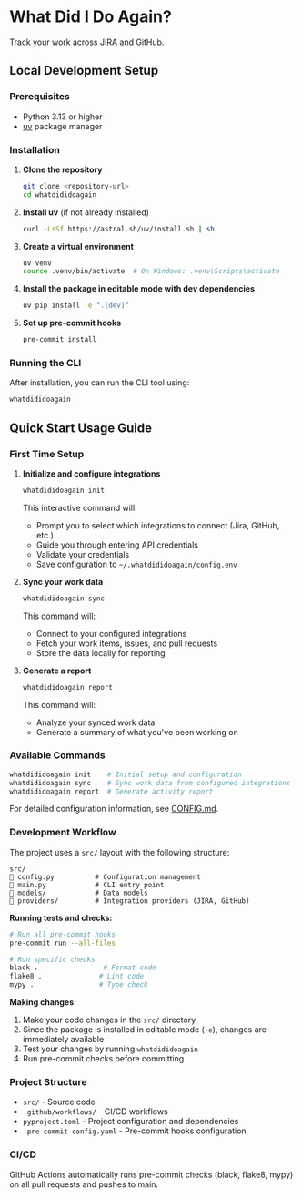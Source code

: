 # What Did I Do Again?

Track your work across JIRA and GitHub.

## Local Development Setup

### Prerequisites

- Python 3.13 or higher
- [uv](https://github.com/astral-sh/uv) package manager

### Installation

1. **Clone the repository**
   ```bash
   git clone <repository-url>
   cd whatdididoagain
   ```

2. **Install uv** (if not already installed)
   ```bash
   curl -LsSf https://astral.sh/uv/install.sh | sh
   ```

3. **Create a virtual environment**
   ```bash
   uv venv
   source .venv/bin/activate  # On Windows: .venv\Scripts\activate
   ```

4. **Install the package in editable mode with dev dependencies**
   ```bash
   uv pip install -e ".[dev]"
   ```

5. **Set up pre-commit hooks**
   ```bash
   pre-commit install
   ```

### Running the CLI

After installation, you can run the CLI tool using:

```bash
whatdididoagain
```

## Quick Start Usage Guide

### First Time Setup

1. **Initialize and configure integrations**
   ```bash
   whatdididoagain init
   ```
   This interactive command will:
   - Prompt you to select which integrations to connect (Jira, GitHub, etc.)
   - Guide you through entering API credentials
   - Validate your credentials
   - Save configuration to `~/.whatdididoagain/config.env`

2. **Sync your work data**
   ```bash
   whatdididoagain sync
   ```
   This command will:
   - Connect to your configured integrations
   - Fetch your work items, issues, and pull requests
   - Store the data locally for reporting

3. **Generate a report**
   ```bash
   whatdididoagain report
   ```
   This command will:
   - Analyze your synced work data
   - Generate a summary of what you've been working on

### Available Commands

```bash
whatdididoagain init    # Initial setup and configuration
whatdididoagain sync    # Sync work data from configured integrations
whatdididoagain report  # Generate activity report
```

For detailed configuration information, see [CONFIG.md](CONFIG.md).

### Development Workflow

The project uses a `src/` layout with the following structure:
```
src/
   config.py          # Configuration management
   main.py            # CLI entry point
   models/            # Data models
   providers/         # Integration providers (JIRA, GitHub)
```

**Running tests and checks:**
```bash
# Run all pre-commit hooks
pre-commit run --all-files

# Run specific checks
black .                # Format code
flake8 .              # Lint code
mypy .                # Type check
```

**Making changes:**
1. Make your code changes in the `src/` directory
2. Since the package is installed in editable mode (`-e`), changes are immediately available
3. Test your changes by running `whatdididoagain`
4. Run pre-commit checks before committing

### Project Structure

- `src/` - Source code
- `.github/workflows/` - CI/CD workflows
- `pyproject.toml` - Project configuration and dependencies
- `.pre-commit-config.yaml` - Pre-commit hooks configuration

### CI/CD

GitHub Actions automatically runs pre-commit checks (black, flake8, mypy) on all pull requests and pushes to main.

